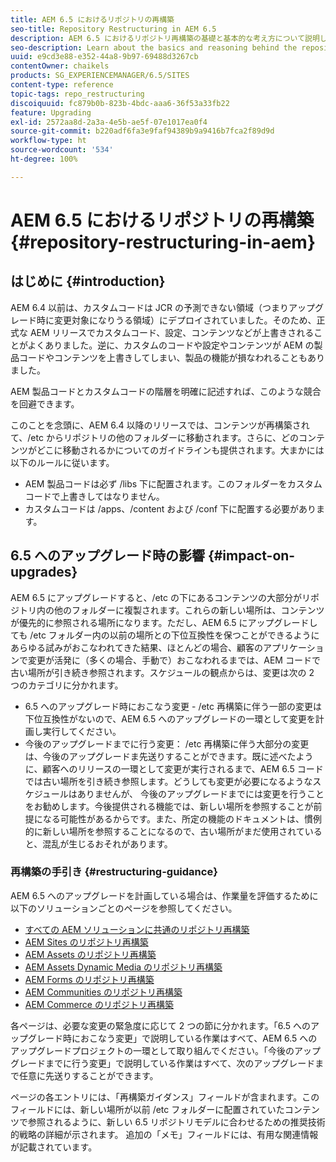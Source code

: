 ```yaml
---
title: AEM 6.5 におけるリポジトリの再構築
seo-title: Repository Restructuring in AEM 6.5
description: AEM 6.5 におけるリポジトリ再構築の基礎と基本的な考え方について説明します。
seo-description: Learn about the basics and reasoning behind the repository restructuring in AEM 6.5
uuid: e9cd3e88-e352-44a8-9b97-69488d3267cb
contentOwner: chaikels
products: SG_EXPERIENCEMANAGER/6.5/SITES
content-type: reference
topic-tags: repo_restructuring
discoiquuid: fc879b0b-823b-4bdc-aaa6-36f53a33fb22
feature: Upgrading
exl-id: 2572aa8d-2a3a-4e5b-ae5f-07e1017ea0f4
source-git-commit: b220adf6fa3e9faf94389b9a9416b7fca2f89d9d
workflow-type: ht
source-wordcount: '534'
ht-degree: 100%

---
```


# AEM 6.5 におけるリポジトリの再構築{#repository-restructuring-in-aem}

## はじめに {#introduction}

AEM 6.4 以前は、カスタムコードは JCR の予測できない領域（つまりアップグレード時に変更対象になりうる領域）にデプロイされていました。そのため、正式な AEM リリースでカスタムコード、設定、コンテンツなどが上書きされることがよくありました。逆に、カスタムのコードや設定やコンテンツが AEM の製品コードやコンテンツを上書きしてしまい、製品の機能が損なわれることもありました。

AEM 製品コードとカスタムコードの階層を明確に記述すれば、このような競合を回避できます。

このことを念頭に、AEM 6.4 以降のリリースでは、コンテンツが再構築されて、/etc からリポジトリの他のフォルダーに移動されます。さらに、どのコンテンツがどこに移動されるかについてのガイドラインも提供されます。大まかには以下のルールに従います。

* AEM 製品コードは必ず /libs 下に配置されます。このフォルダーをカスタムコードで上書きしてはなりません。
* カスタムコードは /apps、/content および /conf 下に配置する必要があります。

## 6.5 へのアップグレード時の影響 {#impact-on-upgrades}

AEM 6.5 にアップグレードすると、/etc の下にあるコンテンツの大部分がリポジトリ内の他のフォルダーに複製されます。これらの新しい場所は、コンテンツが優先的に参照される場所になります。ただし、AEM 6.5 にアップグレードしても /etc フォルダー内の以前の場所との下位互換性を保つことができるようにあらゆる試みがおこなわれてきた結果、ほとんどの場合、顧客のアプリケーションで変更が活発に（多くの場合、手動で）おこなわれるまでは、AEM コードで古い場所が引き続き参照されます。スケジュールの観点からは、変更は次の 2 つのカテゴリに分かれます。

* 6.5 へのアップグレード時におこなう変更 - /etc 再構築に伴う一部の変更は下位互換性がないので、AEM 6.5 へのアップグレードの一環として変更を計画し実行してください。
* 今後のアップグレードまでに行う変更： /etc 再構築に伴う大部分の変更は、今後のアップグレードま先送りすることができます。既に述べたように、顧客へのリリースの一環として変更が実行されるまで、AEM 6.5 コードでは古い場所を引き続き参照します。どうしても変更が必要になるようなスケジュールはありませんが、 今後のアップグレードまでには変更を行うことをお勧めします。今後提供される機能では、新しい場所を参照することが前提になる可能性があるからです。また、所定の機能のドキュメントは、慣例的に新しい場所を参照することになるので、古い場所がまだ使用されていると、混乱が生じるおそれがあります。

### 再構築の手引き {#restructuring-guidance}

AEM 6.5 へのアップグレードを計画している場合は、作業量を評価するために以下のソリューションごとのページを参照してください。

* [すべての AEM ソリューションに共通のリポジトリ再構築](/help/sites-deploying/all-repository-restructuring-in-aem-6-5.md)
* [AEM Sites のリポジトリ再構築](/help/sites-deploying/sites-repository-restructuring-in-aem-6-5.md)
* [AEM Assets のリポジトリ再構築](/help/sites-deploying/assets-repository-restructuring-in-aem-6-5.md)
* [AEM Assets Dynamic Media のリポジトリ再構築](/help/sites-deploying/dynamicmedia-repository-restructuring-in-aem-6-5.md)
* [AEM Forms のリポジトリ再構築](/help/sites-deploying/forms-repository-restructuring-in-aem-6-5.md)
* [AEM Communities のリポジトリ再構築](/help/sites-deploying/communities-repository-restructuring-in-aem-6-5.md)
* [AEM Commerce のリポジトリ再構築](/help/sites-deploying/ecommerce-repository-restructuring-in-aem-6-5.md)

各ページは、必要な変更の緊急度に応じて 2 つの節に分かれます。「6.5 へのアップグレード時におこなう変更」で説明している作業はすべて、AEM 6.5 へのアップグレードプロジェクトの一環として取り組んでください。「今後のアップグレードまでに行う変更」で説明している作業はすべて、次のアップグレードまで任意に先送りすることができます。

ページの各エントリには、「再構築ガイダンス」フィールドが含まれます。このフィールドには、新しい場所が以前 /etc フォルダーに配置されていたコンテンツで参照されるように、新しい 6.5 リポジトリモデルに合わせるための推奨技術的戦略の詳細が示されます。 追加の「メモ」フィールドには、有用な関連情報が記載されています。
